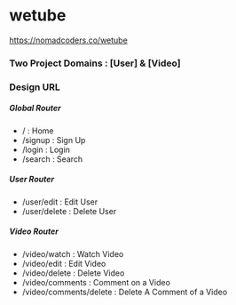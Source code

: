 # wetube

https://nomadcoders.co/wetube

### Two Project Domains : [User] & [Video]

### Design URL

##### Global Router

- / : Home
- /signup : Sign Up
- /login : Login
- /search : Search

##### User Router

- /user/edit : Edit User
- /user/delete : Delete User

##### Video Router

- /video/watch : Watch Video
- /video/edit : Edit Video
- /video/delete : Delete Video
- /video/comments : Comment on a Video
- /video/comments/delete : Delete A Comment of a Video
